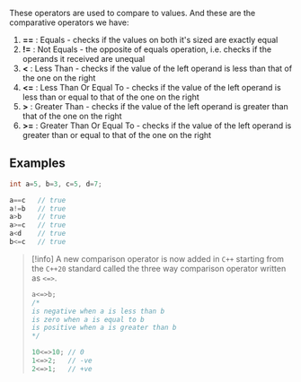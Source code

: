 These operators are used to compare to values. And these are the comparative operators we have:
1. **\=\=** : Equals - checks if the values on both it's sized are exactly equal
2. **!\=** : Not Equals - the opposite of equals operation, i.e. checks if the operands it received are unequal
3. **<** : Less Than - checks if the value of the left operand is less than that of the one on the right
4. **<=** : Less Than Or Equal To - checks if the value of the left operand is less than or equal to that of the one on the right
5. **>** : Greater Than - checks if the value of the left operand is greater than that of the one on the right
6. **>=** : Greater Than Or Equal To - checks if the value of the left operand is greater than or equal to that of the one on the right

## Examples
```c
int a=5, b=3, c=5, d=7;

a==c   // true
a!=b   // true
a>b    // true
a>=c   // true
a<d    // true
b<=c   // true  
```

> [!info] A new comparison operator is now added in `C++` starting from the `C++20` standard called the three way comparison operator written as `<=>`.
> ```cpp
> a<=>b;
> /*
> is negative when a is less than b
> is zero when a is equal to b
> is positive when a is greater than b
> */
> 
> 10<=>10; // 0
> 1<=>2;   // -ve
> 2<=>1;   // +ve
> ```